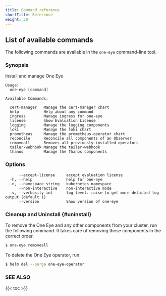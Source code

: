 ```yaml
---
title: Command reference
shortTitle: Reference
weight: 30
---
```


## List of available commands

The following commands are available in the `one-eye` command-line tool.

### Synopsis

Install and manage One Eye

```text
Usage:
  one-eye [command]

Available Commands:

  cert-manager   Manage the cert-manager chart
  help           Help about any command
  ingress        Manage ingress for one-eye
  license        Show Evaluation License
  logging        Manage the logging components
  loki           Manage the loki chart
  prometheus     Manage the prometheus-operator chart
  reconcile      Reconcile all components of an Observer
  removeall      Removes all previously installed operators
  tailer-webhook Manage the tailer-webhook
  thanos         Manage the Thanos components
```

### Options

```
      --accept-license     accept evaluation license
  -h, --help               help for one-eye
  -n, --namespace string   kubernetes namespace
      --non-interactive    non-interactive mode
  -v, --verbosity int      log level. raise to get more detailed log output (default 1)
      --version            Show version of one-eye
```

### Cleanup and Uninstall {#uninstall}

To remove the One Eye and any other components from your cluster, run the following command. It takes care of removing these components in the correct order.

```bash
$ one-eye removeall
```

To delete the One Eye operator, run:

```bash
$ helm del --purge one-eye-operator
```

### SEE ALSO

{{< toc >}}